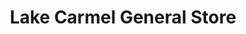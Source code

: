 ---
title: "Lake Carmel General Store"
url: /carmel/lake-carmel-general-store/
shop: Lebensmittel
---